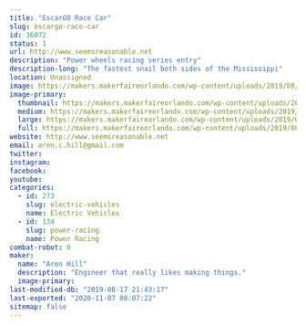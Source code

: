 ```yaml
---
title: "EscarGO Race Car"
slug: escargo-race-car
id: 36072
status: 1
url: http://www.seemsreasonable.net
description: "Power wheels racing series entry"
description-long: "The fastest snail both sides of the Mississippi"
location: Unassigned
image: https://makers.makerfaireorlando.com/wp-content/uploads/2019/08/escargot.jpg
image-primary:
  thumbnail: https://makers.makerfaireorlando.com/wp-content/uploads/2019/08/escargot-150x150.jpg
  medium: https://makers.makerfaireorlando.com/wp-content/uploads/2019/08/escargot-272x300.jpg
  large: https://makers.makerfaireorlando.com/wp-content/uploads/2019/08/escargot.jpg
  full: https://makers.makerfaireorlando.com/wp-content/uploads/2019/08/escargot.jpg
website: http://www.seemsreasonable.net
email: aren.c.hill@gmail.com
twitter: 
instagram: 
facebook: 
youtube: 
categories:
  - id: 273
    slug: electric-vehicles
    name: Electric Vehicles
  - id: 134
    slug: power-racing
    name: Power Racing
combat-robot: 0
maker:
  name: "Aren Hill"
  description: "Engineer that really likes making things."
  image-primary: 
last-modified-db: "2019-08-17 21:43:17"
last-exported: "2020-11-07 08:07:22"
sitemap: false
---
```

